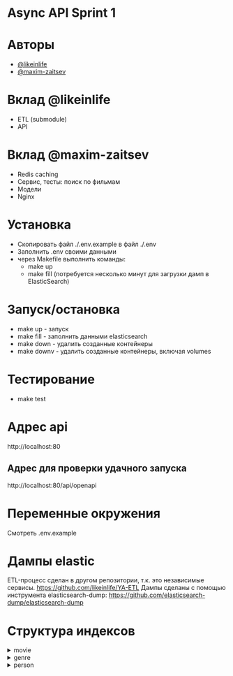 # Async API Sprint 1

# Авторы
* [@likeinlife](https://github.com/likeinlife)
* [@maxim-zaitsev](https://github.com/maxim-zaitsev)

# Вклад @likeinlife

- ETL (submodule)
- API

# Вклад @maxim-zaitsev

- Redis caching
- Сервис, тесты: поиск по фильмам
- Модели
- Nginx

# Установка
- Скопировать файл ./.env.example в файл ./.env
- Заполнить .env своими данными
- через Makefile выполнить команды:
  - make up
  - make fill (потребуется несколько минут для загрузки дамп в ElasticSearch)

# Запуск/остановка
- make up - запуск
- make fill - заполнить данными elasticsearch
- make down - удалить созданные контейнеры
- make downv - удалить созданные контейнеры, включая volumes

# Тестирование
- make test

# Адрес api
http://localhost:80

## Адрес для проверки удачного запуска
http://localhost:80/api/openapi

# Переменные окружения
Смотреть .env.example

# Дампы elastic
ETL-процесс сделан в другом репозитории, т.к. это независимые сервисы.
https://github.com/likeinlife/YA-ETL
Дампы сделаны с помощью инструмента elasticsearch-dump:
https://github.com/elasticsearch-dump/elasticsearch-dump

# Структура индексов
<details>
<summary>movie</summary>

```
{
    id: uuid,
    imdb_rating: float,
    genre: {
        id: uuid,
        name: str
    },
    title: string,
    description: string,
    directors: [
        {
            id: uuid,
            name: string
        }
    ],
    actors: [
        {
            id: uuid,
            name: string
        }
    ],
    writers: [
        {
            id: uuid,
            name: string
        }
    ]
}
```
</details>

<details>
<summary>genre</summary>

```
{
    id: uuid,
    name: string,
    description: string,
    movies: [
        {
            id: uuid,
            title: string,
            imdb_rating: float
        }
    ]
}
```
</details>

<details>
<summary>person</summary>

```
{
    id: uuid,
    name: string,
    movies: [
        {
            id: uuid,
            title: string,
            imdb_rating: float,
            roles: [string]
        }
    ]
}
```
</details>
